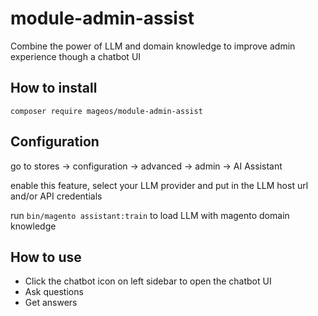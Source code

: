 # module-admin-assist
Combine the power of LLM and domain knowledge to improve admin experience though a chatbot UI

## How to install
`composer require mageos/module-admin-assist`

## Configuration
go to stores -> configuration -> advanced -> admin -> AI Assistant

enable this feature, select your LLM provider and put in the LLM host url and/or API credentials

run `bin/magento assistant:train` to load LLM with magento domain knowledge

## How to use
* Click the chatbot icon on left sidebar to open the chatbot UI
* Ask questions
* Get answers
